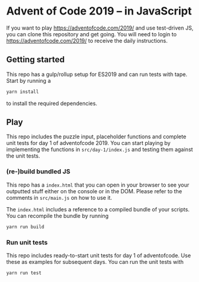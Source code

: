 # Advent of Code 2019 – in JavaScript
If you want to play https://adventofcode.com/2019/ and use test-driven JS, you can clone this repository and get going.
You will need to login to https://adventofcode.com/2019/ to receive the daily instructions.

## Getting started
This repo has a gulp/rollup setup for ES2019 and can run tests with tape. Start by running a 

```sh
yarn install
```

to install the required dependencies. 

## Play
This repo includes the puzzle input, placeholder functions and complete unit tests for day 1 of adventofcode 2019.
You can start playing by implementing the functions in `src/day-1/index.js` and testing them against the unit tests.

### (re-)build bundled JS
This repo has a `index.html` that you can open in your browser to see your outputted stuff either 
on the console or in the DOM. Please refer to the comments in `src/main.js` on how to use it.

The `index.html` includes a reference to a compiled bundle of your scripts. You can recompile the bundle by running 

```sh
yarn run build
```

### Run unit tests

This repo includes ready-to-start unit tests for day 1 of adventofcode. Use these as examples for subsequent days.
You can run the unit tests with

```sh
yarn run test
```
